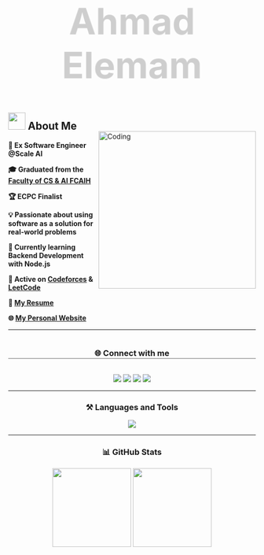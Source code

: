 <h1 align="center" style="
  font-size: 75px;
  color: #b0b0b0;
  animation: fadeIn 2s ease-in-out infinite alternate;
">
  Ahmad Elemam
</h1>

<style>
@keyframes fadeIn {
  0% { opacity: 0.6; transform: scale(0.98); }
  100% { opacity: 1; transform: scale(1); }
}
</style>

## <img src="https://media.giphy.com/media/SvFocn0wNMx0iv2rYz/giphy.gif" width="35"> About Me  

<p>
  <img align="right" alt="Coding" width="320" src="https://raw.githubusercontent.com/7oSkaaa/7oSkaaa/refs/heads/main/Images/Right_Side.gif" style="margin-top:-20px;"/>
</p>

**💼 Ex Software Engineer @Scale AI**  

**🎓 Graduated from the [Faculty of CS & AI FCAIH](https://www.helwan.edu.eg/)**  

**🏆 ECPC Finalist**  

**💡 Passionate about using software as a solution for real-world problems**  

**🌱 Currently learning Backend Development with Node.js**  

**📘 Active on [Codeforces](https://codeforces.com/profile/TENJEN) & [LeetCode](https://leetcode.com/tenjen)**  

**📝 [My Resume](./Ahmad_Full_Stack.pdf)**  

**🌐 [My Personal Website](https://protoflio-liart.vercel.app/)**  

---

<h3 align="center" style="border-bottom: 2px solid #b0b0b0; width: 100%; display: inline-block;">
  🌐 Connect with me
</h3>

<p align="center" style="margin-top: 15px;">
  <a href="https://twitter.com/rmdn7_7" target="blank"><img src="https://img.shields.io/badge/Twitter-1DA1F2?style=for-the-badge&logo=twitter&logoColor=white"/></a>
  <a href="https://linkedin.com/in/ahmad-elemam-dev" target="blank"><img src="https://img.shields.io/badge/LinkedIn-0077B5?style=for-the-badge&logo=linkedin&logoColor=white"/></a>
  <a href="https://codeforces.com/profile/TENJEN" target="blank"><img src="https://img.shields.io/badge/Codeforces-445f9d?style=for-the-badge&logo=codeforces&logoColor=white"/></a>
  <a href="https://www.leetcode.com/tenjen" target="blank"><img src="https://img.shields.io/badge/LeetCode-F89F1B?style=for-the-badge&logo=leetcode&logoColor=white"/></a>
</p>

---

<h3 align="center">⚒️ Languages and Tools</h3>
<p align="center"> 
  <img src="https://skillicons.dev/icons?i=react,tailwind,ts,js,html,css,bootstrap,nodejs,express,mongodb,mysql,java,cpp,c,linux,docker,graphql,git" />
</p>

---

<h3 align="center">📊 GitHub Stats</h3>
<p align="center">
  <img src="https://github-readme-stats.vercel.app/api?username=ahmadramadan74&show_icons=true&theme=tokyonight" height="160"/>
  <img src="https://github-readme-stats.vercel.app/api/top-langs?username=ahmadramadan74&show_icons=true&locale=en&layout=compact&theme=tokyonight" height="160"/>
</p>
